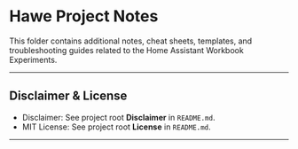 # Hawe Project Notes

This folder contains additional notes, cheat sheets, templates, and troubleshooting guides related to the Home Assistant Workbook Experiments.

---

## Disclaimer & License

- Disclaimer: See project root **Disclaimer** in `README.md`.
- MIT License: See project root **License** in `README.md`.

---
